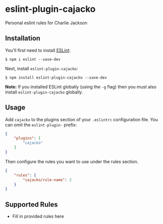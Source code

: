 # eslint-plugin-cajacko

Personal eslint rules for Charlie Jackson

## Installation

You'll first need to install [ESLint](http://eslint.org):

```
$ npm i eslint --save-dev
```

Next, install `eslint-plugin-cajacko`:

```
$ npm install eslint-plugin-cajacko --save-dev
```

**Note:** If you installed ESLint globally (using the `-g` flag) then you must also install `eslint-plugin-cajacko` globally.

## Usage

Add `cajacko` to the plugins section of your `.eslintrc` configuration file. You can omit the `eslint-plugin-` prefix:

```json
{
    "plugins": [
        "cajacko"
    ]
}
```


Then configure the rules you want to use under the rules section.

```json
{
    "rules": {
        "cajacko/rule-name": 2
    }
}
```

## Supported Rules

* Fill in provided rules here





